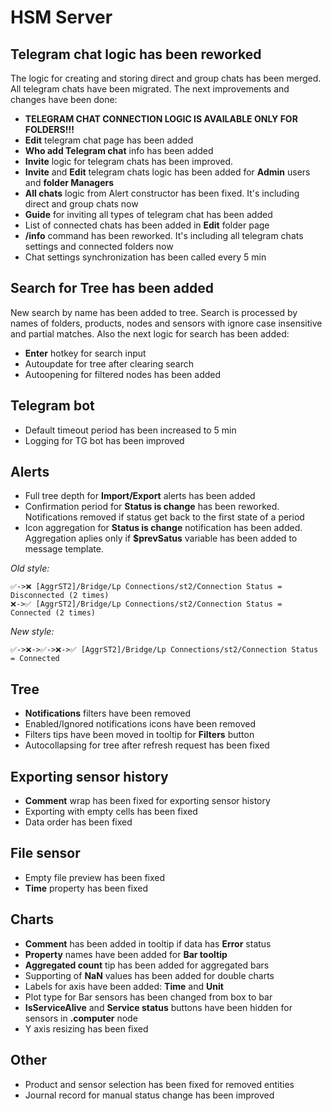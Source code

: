 # HSM Server

## Telegram chat logic has been reworked
The logic for creating and storing direct and group chats has been merged. All telegram chats have been migrated. The next improvements and changes have been done:

* **TELEGRAM CHAT CONNECTION LOGIC IS AVAILABLE ONLY FOR FOLDERS!!!**
* **Edit** telegram chat page has been added
* **Who add Telegram chat** info has been added
* **Invite** logic for telegram chats has been improved.
* **Invite** and **Edit** telegram chats logic has been added for **Admin** users and **folder Managers**
* **All chats** logic from Alert constructor has been fixed. It's including direct and group chats now
* **Guide** for inviting all types of telegram chat has been added
* List of connected chats has been added in **Edit** folder page
* **/info** command has been reworked. It's including all telegram chats settings and connected folders now
* Chat settings synchronization has been called every 5 min

## Search for Tree has been added
New search by name has been added to tree. Search is processed by names of folders, products, nodes and sensors with ignore case insensitive and partial matches. Also the next logic for search has been added:
* **Enter** hotkey for search input
* Autoupdate for tree after clearing search
* Autoopening for filtered nodes has been added

## Telegram bot
* Default timeout period has been increased to 5 min
* Logging for TG bot has been improved

## Alerts
* Full tree depth for **Import/Export** alerts has been added
* Confirmation period for **Status is change** has been reworked. Notifications removed if status get back to the first state of a period
* Icon aggregation for **Status is change** notification has been added. Aggregation aplies only if **$prevSatus** variable has been added to message template.  

*Old style:*
```
✅->❌ [AggrST2]/Bridge/Lp Connections/st2/Connection Status = Disconnected (2 times)
❌->✅ [AggrST2]/Bridge/Lp Connections/st2/Connection Status = Connected (2 times)
```

*New style:*
```
✅->❌->✅->❌->✅ [AggrST2]/Bridge/Lp Connections/st2/Connection Status = Connected
```

## Tree
* **Notifications** filters have been removed
* Enabled/Ignored notifications icons have been removed
* Filters tips have been moved in tooltip for **Filters** button
* Autocollapsing for tree after refresh request has been fixed

## Exporting sensor history
* **Comment** wrap has been fixed for exporting sensor history
* Exporting with empty cells has been fixed
* Data order has been fixed

## File sensor
* Empty file preview has been fixed
* **Time** property has been fixed

## Charts
* **Comment** has been added in tooltip if data has **Error** status
* **Property** names have been added for **Bar tooltip**
* **Aggregated count** tip has been added for aggregated bars
* Supporting of **NaN** values has been added for double charts
* Labels for axis have been added: **Time** and **Unit**
* Plot type for Bar sensors has been changed from box to bar
* **IsServiceAlive** and **Service status** buttons have been hidden for sensors in **.computer** node
* Y axis resizing has been fixed

## Other
* Product and sensor selection has been fixed for removed entities
* Journal record for manual status change has been improved
